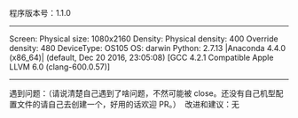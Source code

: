 <!--
感谢提交问题，提交 issue 前请先通过关键字搜索已经存在或解决了的 issue，避免重复提交相同内容。

### 如果代码不能启动，执行的时候直接报错

请贴出：
1. 代码版本号，代码中的 VERSION 变量
2. 使用环境（操作系统、Python 版本）
3. 尽量完整的代码执行命令，和打印的错误信息

### 如果代码能运行，但是达不到想要的效果

请贴出：
1. 代码版本号，代码中的 VERSION 变量
2. 使用环境 (运行脚本中已包含自动识别功能，复制即可)
3. 遇到问题（如有可能，请详细描述，建议附上截图。不负责的 issue 可能会被 close）
具体实例如下，按照该例进行提交 issue
-->

程序版本号：1.1.0
**********
Screen: Physical size: 1080x2160
Density: Physical density: 400
Override density: 480
DeviceType: OS105
OS: darwin
Python: 2.7.13 |Anaconda 4.4.0 (x86_64)| (default, Dec 20 2016, 23:05:08)
[GCC 4.2.1 Compatible Apple LLVM 6.0 (clang-600.0.57)]
**********
遇到问题：（请说清楚自己遇到了啥问题，不然可能被 close。还没有自己机型配置文件的请自己去创建一个，好用的话欢迎 PR。）
![]()
改进和建议：无
